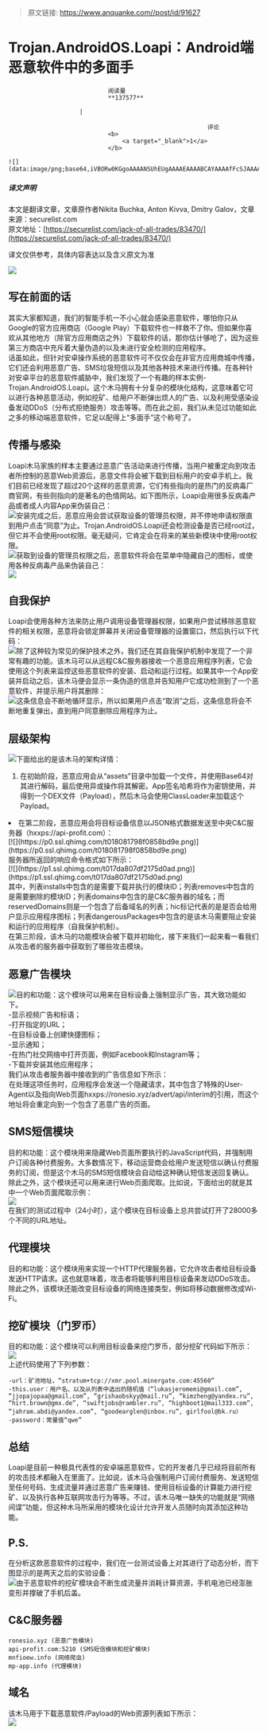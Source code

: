 > 原文链接: https://www.anquanke.com//post/id/91627 


# Trojan.AndroidOS.Loapi：Android端恶意软件中的多面手


                                阅读量   
                                **137577**
                            
                        |
                        
                                                            评论
                                <b>
                                    <a target="_blank">1</a>
                                </b>
                                                                                                                                    ![](data:image/png;base64,iVBORw0KGgoAAAANSUhEUgAAAAEAAAABCAYAAAAfFcSJAAAAAXNSR0IArs4c6QAAAARnQU1BAACxjwv8YQUAAAAJcEhZcwAADsQAAA7EAZUrDhsAAAANSURBVBhXYzh8+PB/AAffA0nNPuCLAAAAAElFTkSuQmCC)
                                                                                            



##### 译文声明

本文是翻译文章，文章原作者Nikita Buchka, Anton Kivva, Dmitry Galov，文章来源：securelist.com
                                <br>原文地址：[https://securelist.com/jack-of-all-trades/83470/](https://securelist.com/jack-of-all-trades/83470/)

译文仅供参考，具体内容表达以及含义原文为准

[![](https://p0.ssl.qhimg.com/t01fb05749dff2c34b7.jpg)](https://p0.ssl.qhimg.com/t01fb05749dff2c34b7.jpg)



## 写在前面的话

其实大家都知道，我们的智能手机一不小心就会感染恶意软件，哪怕你只从Google的官方应用商店（Google Play）下载软件也一样救不了你。但如果你喜欢从其他地方（除官方应用商店之外）下载软件的话，那你估计够呛了，因为这些第三方商店中充斥着大量伪造的以及未进行安全检测的应用程序。<br>
话虽如此，但针对安卓操作系统的恶意软件可不仅仅会在非官方应用商城中传播，它们还会利用恶意广告、SMS垃圾短信以及其他各种技术来进行传播。在各种针对安卓平台的恶意软件威胁中，我们发现了一个有趣的样本实例-Trojan.AndroidOS.Loapi。这个木马拥有十分复杂的模块化结构，这意味着它可以进行各种恶意活动，例如挖矿、给用户不断弹出烦人的广告、以及利用受感染设备发动DDoS（分布式拒绝服务）攻击等等。而在此之前，我们从未见过功能如此之多的移动端恶意软件，它足以配得上“多面手”这个称号了。



## 传播与感染

Loapi木马家族的样本主要通过恶意广告活动来进行传播，当用户被重定向到攻击者所控制的恶意Web资源后，恶意文件将会被下载到目标用户的安卓手机上。我们目前已经发现了超过20个这样的恶意资源，它们有些指向的是热门的反病毒厂商官网，有些则指向的是著名的色情网站。如下图所示，Loapi会用很多反病毒产品或者成人内容App来伪装自己：<br>[![](https://p0.ssl.qhimg.com/t018f647267e3508f39.png)](https://p0.ssl.qhimg.com/t018f647267e3508f39.png)安装完成之后，恶意应用会尝试获取设备的管理员权限，并不停地申请权限直到用户点击“同意”为止。Trojan.AndroidOS.Loapi还会检测设备是否已经root过，但它并不会使用root权限。毫无疑问，它肯定会在将来的某些新模块中使用root权限。<br>[![](https://p4.ssl.qhimg.com/t0189a5da4d4203c7b6.png)](https://p4.ssl.qhimg.com/t0189a5da4d4203c7b6.png)获取到设备的管理员权限之后，恶意软件将会在菜单中隐藏自己的图标，或使用各种反病毒产品来伪装自己：<br>[![](https://p3.ssl.qhimg.com/t018b122971b83a86a9.png)](https://p3.ssl.qhimg.com/t018b122971b83a86a9.png)



## 自我保护

Loapi会使用各种方法来防止用户调用设备管理器权限，如果用户尝试移除恶意软件的相关权限，恶意将会锁定屏幕并关闭设备管理器的设置窗口，然后执行以下代码：<br>[![](https://p0.ssl.qhimg.com/t01520c157f136a17ce.png)](https://p0.ssl.qhimg.com/t01520c157f136a17ce.png)除了这种较为常见的保护技术之外，我们还在其自我保护机制中发现了一个非常有趣的功能。该木马可以从远程C&amp;C服务器接收一个恶意应用程序列表，它会使用这个列表来监控这些恶意软件的安装、启动和运行过程。如果其中一个App安装并启动之后，该木马便会显示一条伪造的信息并告知用户它成功检测到了一个恶意软件，并提示用户将其删除：<br>[![](https://p0.ssl.qhimg.com/t01a36af9d6d17891ea.png)](https://p0.ssl.qhimg.com/t01a36af9d6d17891ea.png)这条信息会不断地循环显示，所以如果用户点击“取消”之后，这条信息将会不断地重复弹出，直到用户同意删除应用程序为止。



## 层级架构

[![](https://p4.ssl.qhimg.com/t01ac00f7c069f254f7.png)](https://p4.ssl.qhimg.com/t01ac00f7c069f254f7.png)下面给出的是该木马的架构详情：
1. 在初始阶段，恶意应用会从“assets”目录中加载一个文件，并使用Base64对其进行解码，最后使用异或操作将其解密。App签名哈希将作为密钥使用，并得到一个DEX文件（Payload），然后木马会使用ClassLoader来加载这个Payload。
<li>在第二阶段，恶意应用会将目标设备信息以JSON格式数据发送至中央C&amp;C服务器（hxxps://api-profit.com）：<br>[![](https://p0.ssl.qhimg.com/t018081798f0858bd9e.png)](https://p0.ssl.qhimg.com/t018081798f0858bd9e.png)<br>
服务器所返回的响应命令格式如下所示：<br>[![](https://p1.ssl.qhimg.com/t017da807df2175d0ad.png)](https://p1.ssl.qhimg.com/t017da807df2175d0ad.png)<br>
其中，列表installs中包含的是需要下载并执行的模块ID；列表removes中包含的是需要删除的模块ID；列表domains中包含的是C&amp;C服务器的域名；而reservedDomains则是一个包含了后备域名的列表；hic标记代表的是是否会给用户显示应用程序图标；列表dangerousPackages中包含的是该木马需要阻止安装和运行的应用程序（自我保护机制）。</li>
在第三阶段，该木马的功能模块会被下载并初始化，接下来我们一起来看一看我们从攻击者的服务器中获取到了哪些攻击模块。



## 恶意广告模块

[![](https://p0.ssl.qhimg.com/t01f498e115f7061c86.png)](https://p0.ssl.qhimg.com/t01f498e115f7061c86.png)目的和功能：这个模块可以用来在目标设备上强制显示广告，其大致功能如下。<br>
-显示视频广告和标语；<br>
-打开指定的URL；<br>
-在目标设备上创建快捷图标；<br>
-显示通知；<br>
-在热门社交网络中打开页面，例如Facebook和Instagram等；<br>
-下载并安装其他应用程序；<br>
我们从攻击者服务器中接收到的广告信息如下所示：<br>[![](data:image/png;base64,iVBORw0KGgoAAAANSUhEUgAAAAEAAAABCAYAAAAfFcSJAAAAAXNSR0IArs4c6QAAAARnQU1BAACxjwv8YQUAAAAJcEhZcwAADsQAAA7EAZUrDhsAAAANSURBVBhXYzh8+PB/AAffA0nNPuCLAAAAAElFTkSuQmCC)](https://p3.ssl.qhimg.com/t01824c0e8747b4fff4.png)在处理这项任务时，应用程序会发送一个隐藏请求，其中包含了特殊的User-Agent以及指向Web页面hxxps://ronesio.xyz/advert/api/interim的引用，而这个地址将会重定向到一个包含了恶意广告的页面。



## SMS短信模块

目的和功能：这个模块用来隐藏Web页面所要执行的JavaScript代码，并强制用户订阅各种付费服务。大多数情况下，移动运营商会给用户发送短信以确认付费服务的订阅，但是这个木马的SMS短信模块会自动给这种确认短信发送回复确认。除此之外，这个模块还可以用来进行Web页面爬取。比如说，下面给出的就是其中一个Web页面爬取示例：<br>[![](https://p5.ssl.qhimg.com/t016a477e6ad32e460a.png)](https://p5.ssl.qhimg.com/t016a477e6ad32e460a.png)<br>
在我们的测试过程中（24小时），这个模块在目标设备上总共尝试打开了28000多个不同的URL地址。



## 代理模块

目的和功能：这个模块用来实现一个HTTP代理服务器，它允许攻击者给目标设备发送HTTP请求。这也就意味着，攻击者将能够利用目标设备来发动DDoS攻击。除此之外，该模块还能改变目标设备的网络连接类型，例如将移动数据修改成Wi-Fi。



## 挖矿模块（门罗币）

目的和功能：这个模块可以利用目标设备来挖门罗币，部分挖矿代码如下所示：<br>[![](https://p5.ssl.qhimg.com/t013ca37cefcd4c7ab4.png)](https://p5.ssl.qhimg.com/t013ca37cefcd4c7ab4.png)<br>
上述代码使用了下列参数：

```
-url：矿池地址，“stratum+tcp://xmr.pool.minergate.com:45560”
-this.user：用户名、以及从列表中选出的随机值（“lukasjeromemi@gmail.com”, “jjopajopaa@gmail.com”, “grishaobskyy@mail.ru”, “kimzheng@yandex.ru”, “hirt.brown@gmx.de”, “swiftjobs@rambler.ru”, “highboot1@mail333.com”, “jahram.abdi@yandex.com”, “goodearglen@inbox.ru”, girlfool@bk.ru）
-password：常量值“qwe”
```



## 总结

Loapi是目前一种极具代表性的安卓端恶意软件，它的开发者几乎已经将目前所有的攻击技术都融入在里面了。比如说，该木马会强制用户订阅付费服务、发送短信至任何号码、生成流量并通过恶意广告来赚钱、使用目标设备的计算能力进行挖矿、以及执行各种互联网攻击行为等等。不过，该木马唯一缺失的功能就是“网络间谍”功能，但这种木马所采用的模块化设计允许开发人员随时向其添加这种功能。



## P.S.

在分析这款恶意软件的过程中，我们在一台测试设备上对其进行了动态分析，而下图显示的是两天之后的实验设备：<br>[![](https://p1.ssl.qhimg.com/t01c17b496a37ea82f8.png)](https://p1.ssl.qhimg.com/t01c17b496a37ea82f8.png)由于恶意软件的挖矿模块会不断生成流量并消耗计算资源，手机电池已经澎胀变形并撑破了手机后盖。



## C&amp;C服务器

```
ronesio.xyz (恶意广告模块)
api-profit.com:5210 (SMS短信模块和挖矿模块)
mnfioew.info (网络爬虫)
mp-app.info (代理模块)
```



## 域名

该木马用于下载恶意软件/Payload的Web资源列表如下所示：<br>[![](https://p3.ssl.qhimg.com/t01c0c913d95991cca3.png)](https://p3.ssl.qhimg.com/t01c0c913d95991cca3.png)
